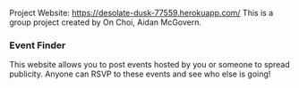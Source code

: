 Project Website: https://desolate-dusk-77559.herokuapp.com/
This is a group project created by On Choi, Aidan McGovern.

### Event Finder

This website allows you to post events hosted by you or someone to spread publicity.
Anyone can RSVP to these events and see who else is going!
